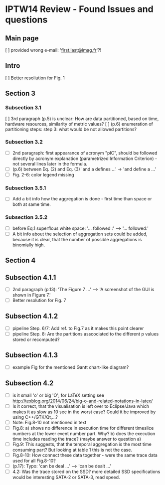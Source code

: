 # IPTW14 Review - Found Issues and questions

## Main page

[ ] provided wrong e-mail: 'first.last@imag.fr'?!

## Intro 
[ ] Better resoliution for Fig. 1

## Section 3

### Subsection 3.1

[ ] 3rd paragraph (p.5) is unclear: How are data partitioned, based on time, hardware resources, similarity of metric values?
[ ] (p.6) enumeration of partitioning steps: step 3: what would be not allowed partitions?

### Subsection 3.2

-[ ] 2nd paragraph: first appearance of acronym "pIC", should be followed directly by acronym explanation (parametrized Information Criterion) - not several lines later in the formula.
-[ ] (p.6) between Eq. (2) and Eq. (3) 'and a defines ...' -> 'and define a ...'
-[ ] Fig. 2-6: color legend missing

### Subsection 3.5.1

-[ ] Add a bit info how the aggregation is done - first time than space or both at same time.

### Subsection 3.5.2

-[ ] before Eq.1 superflous white space: '... followed :' --> '... followed:'
-[ ] A bit info about the selection of aggregation sets could be added, because it is clear, that the number of possible aggregations is binomially high.

## Section 4

## Subsection 4.1.1

-[ ] 2nd paragraph (p.13): 'The Figure 7 ...' --> 'A screenshot of the GUI is shown in Figure 7.'
-[ ] Better resolution for Fig. 7 

## Subsection 4.1.2

-[ ] pipeline Step. 6/7: Add ref. to Fig.7 as it makes this point clearer
-[ ] pipeline Step. 8: Are the partitions asscociated to the different p values stored or recomputed?

## Subsection 4.1.3

-[ ] example Fig for the mentioned Gantt chart-like diagram?

## Subsection 4.2

-[ ] is it small 'o' or big 'O'; for LaTeX setting see http://texblog.org/2014/06/24/big-o-and-related-notations-in-latex/
-[ ] Is it correct, that the visualisation is left over to Eclipse/Java which makes it as slow as 10 sec in the worst case? Could it be improved by using C++/GTK/Qt,...?
-[ ] Note: Fig.8-10 not mentioned in text
-[ ] Fig.8:
  a) shows no difference in execution time for different timeslice numbers at the lower event number part. Why?
  b) does the execution time includes reading the trace? (maybe answer to question a)
-[ ] Fig.9: This suggests, that the temporal aggregation is the most time consuming part? But looking at table 1 this is not the case.
-[ ] Fig.8-10: How connect these data together - were the same trace data used for all Fig.8-10?
-[ ] (p.17): Typo: 'can be deal ...' --> 'can be dealt ...'
-[ ] 4.2: Was the trace stored on the SSD? more detailed SSD specifications would be interesting SATA-2 or SATA-3, read speed.
